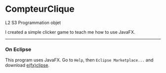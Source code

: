 # CompteurClique

L2 S3 Programmation objet

I created a simple clicker game to teach me how to use JavaFX.

***
### On Eclipse

This program uses JavaFX. Go to ```Help```, then ```Eclipse Marketplace...``` and download [e(fx)clipse](https://www.eclipse.org/efxclipse/install.html).
